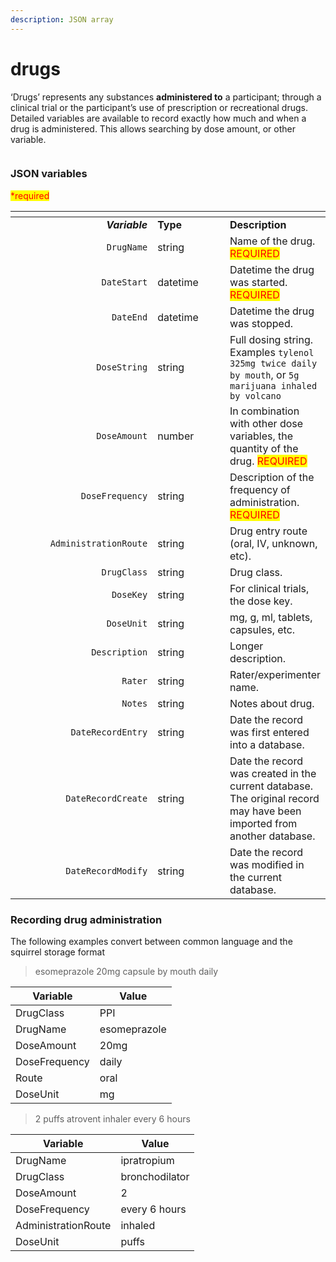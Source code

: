 ```yaml
---
description: JSON array
---
```


# drugs

‘Drugs’ represents any substances **administered to** a participant; through a clinical trial or the participant’s use of prescription or recreational drugs. Detailed variables are available to record exactly how much and when a drug is administered. This allows searching by dose amount, or other variable.

<figure><img src="https://mermaid.ink/img/pako:eNqVlF1vmzAUhv9K5CoSkSAiEU2JK_Wqu5mmTVrvJm48fEi8Akb-0MKi_PfZBjuB9qLlAr8HP-_x8TFwRiWngDA6CNIdF99-Fu3CXIJzlSRPHSlfyQGicVw9Xmejry8_vju1MiAlikT2dovYBKyDmrUgo6BmBJw6EKyBVsnoRs8om5qyUrk1EqsYb4noVwPlniZPUv_-A6VJ5IXPMs4fBNcdaUndSyYjFyU-9Ki32nRKU2ZKH8d3iAaI1MIgXrzDUKEPMnL3MDsktEuY_doV3PB2OtQ6r3K5HCzJ2h6SII2sWG3PyUoPvUVtHywoJ2e1XN403mLXcICv8cI9WHlfOFRXxxgMHh_NHH4j1uD1YPDRxBC2oPoaFqF8y9T4rqqq2HRL8FdIKJFHIgTp8XZqmqzyGeOsC5-xTlrxEePMHk70I96xN_YFCzjcp2k8GPBdlmWjTv4yqo44604oRg2IhjBqvv2zTVQgdYQGCoSNpFARXasCFe3FoLozrYcvlCkuEK5ILSFGRCv-0rclwkpo8NAzI-ZX0gTKfG-_OJ_ECJ_RCeE0Rj3C23S33uXZQ77LNw_bfJ_llxj9c450vR-u_H6_2ey2eX75DyVukzc?type=png" alt=""><figcaption></figcaption></figure>

### JSON variables

<mark style="color:red;">\*required</mark>

<table data-header-hidden><thead><tr><th width="244" align="right"></th><th width="120"></th><th></th></tr></thead><tbody><tr><td align="right"><em><strong>Variable</strong></em></td><td><strong>Type</strong></td><td><strong>Description</strong></td></tr><tr><td align="right"><code>DrugName</code></td><td>string</td><td>Name of the drug. <mark style="color:red;">REQUIRED</mark></td></tr><tr><td align="right"><code>DateStart</code></td><td>datetime</td><td>Datetime the drug was started. <mark style="color:red;">REQUIRED</mark></td></tr><tr><td align="right"><code>DateEnd</code></td><td>datetime</td><td>Datetime the drug was stopped.</td></tr><tr><td align="right"><code>DoseString</code></td><td>string</td><td>Full dosing string. Examples <code>tylenol 325mg twice daily by mouth</code>, or <code>5g marijuana inhaled by volcano</code></td></tr><tr><td align="right"><code>DoseAmount</code></td><td>number</td><td>In combination with other dose variables, the quantity of the drug. <mark style="color:red;">REQUIRED</mark></td></tr><tr><td align="right"><code>DoseFrequency</code></td><td>string</td><td>Description of the frequency of administration. <mark style="color:red;">REQUIRED</mark></td></tr><tr><td align="right"><code>AdministrationRoute</code></td><td>string</td><td>Drug entry route (oral, IV, unknown, etc).</td></tr><tr><td align="right"><code>DrugClass</code></td><td>string</td><td>Drug class.</td></tr><tr><td align="right"><code>DoseKey</code></td><td>string</td><td>For clinical trials, the dose key.</td></tr><tr><td align="right"><code>DoseUnit</code></td><td>string</td><td>mg, g, ml, tablets, capsules, etc.</td></tr><tr><td align="right"><code>Description</code></td><td>string</td><td>Longer description.</td></tr><tr><td align="right"><code>Rater</code></td><td>string</td><td>Rater/experimenter name.</td></tr><tr><td align="right"><code>Notes</code></td><td>string</td><td>Notes about drug.</td></tr><tr><td align="right"><code>DateRecordEntry</code></td><td>string</td><td>Date the record was first entered into a database.</td></tr><tr><td align="right"><code>DateRecordCreate</code></td><td>string</td><td>Date the record was created in the current database. The original record may have been imported from another database.</td></tr><tr><td align="right"><code>DateRecordModify</code></td><td>string</td><td>Date the record was modified in the current database.</td></tr></tbody></table>

### Recording drug administration

The following examples convert between common language and the squirrel storage format

> esomeprazole 20mg capsule by mouth daily

| Variable      | Value        |
| ------------- | ------------ |
| DrugClass     | PPI          |
| DrugName      | esomeprazole |
| DoseAmount    | 20mg         |
| DoseFrequency | daily        |
| Route         | oral         |
| DoseUnit      | mg           |

> 2 puffs atrovent inhaler every 6 hours

| Variable            | Value          |
| ------------------- | -------------- |
| DrugName            | ipratropium    |
| DrugClass           | bronchodilator |
| DoseAmount          | 2              |
| DoseFrequency       | every 6 hours  |
| AdministrationRoute | inhaled        |
| DoseUnit            | puffs          |

